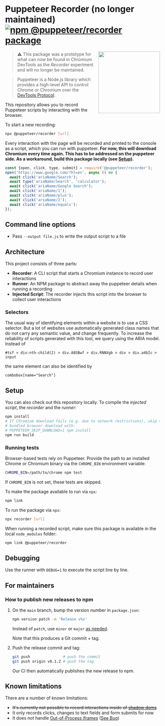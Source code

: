 # Puppeteer Recorder (no longer maintained) [![npm @puppeteer/recorder package](https://img.shields.io/npm/v/@puppeteer/recorder)](https://www.npmjs.com/package/@puppeteer/recorder)

<img src="https://user-images.githubusercontent.com/10379601/29446482-04f7036a-841f-11e7-9872-91d1fc2ea683.png" height="200" align="right">

> :warning: This package was a prototype for what can now be found in Chromium DevTools as the _Recorder_ experiment and will no longer be maintained.

> Puppeteer is a Node.js library which provides a high-level API to control Chrome or Chromium over the [DevTools Protocol](https://chromedevtools.github.io/devtools-protocol/).

This repository allows you to record Puppeteer scripts by interacting with the browser.

To start a new recording:

```bash
npx @puppeteer/recorder [url]
```

Every interaction with the page will be recorded and printed to the console as a script, which you can run with puppeteer.
__For now, this will download Chromium every time again. This has to be addressed on the puppeteer side. As a workaround, build this package locally (see [Setup](#setup)).__

```js
const {open, click, type, submit} = require('@puppeteer/recorder');
open('https://www.google.com/?hl=en', async () => {
  await click('ariaName/Search');
  await type('ariaName/Search', 'calculator');
  await click('ariaName/Google Search');
  await click('ariaName/1');
  await click('ariaName/plus');
  await click('ariaName/2');
  await click('ariaName/equals');
});
```

## Command line options

- Pass `--output file.js` to write the output script to a file

## Architecture

This project consists of three parts:
- __Recorder__: A CLI script that starts a Chromium instance to record user interactions
- __Runner__: An NPM package to abstract away the puppeteer details when running a recording
- __Injected Script__: The recorder injects this script into the browser to collect user interactions

### Selectors

The usual way of identifying elements within a website is to use a CSS selector. But a lot of websites use
automatically generated class names that do not carry any semantic value, and change frequently.
To increase the reliability of scripts generated with this tool, we query using the ARIA model.
Instead of
```
#tsf > div:nth-child(2) > div.A8SBwf > div.RNNXgb > div > div.a4bIc > input
```
the same element can also be identified by
```
combobox[name="Search"]
```

## Setup

You can also check out this repository locally.
To compile the _injected script_, the _recorder_ and the _runner_:

```bash
npm install
# If Chromium download fails (e.g. due to network restrictions), skip the
# bundled browser download with:
# PUPPETEER_SKIP_DOWNLOAD=1 npm install
npm run build
```

### Running tests

Browser-based tests rely on Puppeteer. Provide the path to an installed Chrome or
Chromium binary via the `CHROME_BIN` environment variable:

```bash
CHROME_BIN=/path/to/chrome npm test
```
If `CHROME_BIN` is not set, these tests are skipped.

To make the package available to run via `npx`:
```bash
npm link
```

To run the package via `npx`:
```bash
npx recorder [url]
```

When running a recorded script, make sure this package is available in the local `node_modules` folder:

```bash
npm link @puppeteer/recorder
```

## Debugging

Use the runner with `DEBUG=1` to execute the script line by line.

## For maintainers

### How to publish new releases to npm

1. On the `main` branch, bump the version number in `package.json`:

    ```sh
    npm version patch -m 'Release v%s'
    ```

    Instead of `patch`, use `minor` or `major` [as needed](https://semver.org/).

    Note that this produces a Git commit + tag.

1. Push the release commit and tag:

    ```sh
    git push               # push the commit
    git push origin v0.1.2 # push the tag
    ```

    Our CI then automatically publishes the new release to npm.

## Known limitations

There are a number of known limitations:
- ~~It's currently not possible to record interactions inside of [shadow doms](https://github.com/puppeteer/recorder/issues/4)~~
- It only records clicks, changes to text fields and form submits for now
- It does not handle [Out-of-Process iframes](https://www.chromium.org/developers/design-documents/oop-iframes) ([See Bug](https://github.com/puppeteer/recorder/issues/20))

